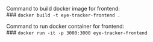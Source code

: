 Command to build docker image for frontend:\
    ### `docker build -t eye-tracker-frontend .`

Command to run docker container for frontend:\
    ### `docker run -it -p 3000:3000 eye-tracker-frontend`